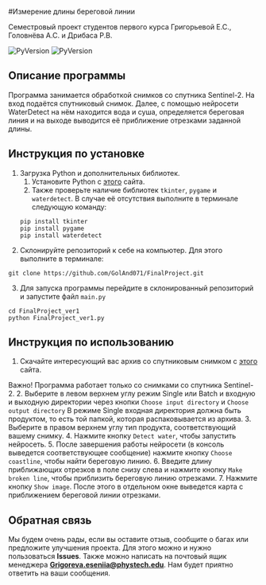 #Измерение длины береговой линии

Семестровый проект студентов первого курса Григорьевой Е.С., Головнёва А.С. и Дрибаса Р.В.

![PyVersion](https://img.shields.io/badge/python-3.7%2B-brightgreen) ![PyVersion](https://img.shields.io/badge/pygame-2.0.0-green)

## Описание программы

Программа занимается обработкой снимков со спутника Sentinel-2. На вход подаётся спутниковый снимок. Далее, с помощью нейросети WaterDetect на нём находится вода и суша, определяется береговая линия и на выходе выводится её приближение отрезками заданной длины.

## Инструкция по установке

1. Загрузка Python и дополнительных библиотек.
    1. Установите Python с [этого](https://www.python.org/downloads/) сайта.
    2. Также проверьте наличие библиотек `tkinter`, `pygame` и `waterdetect`. В случае её отсутствия выполните в терминале следующую команду:
    ```
   pip install tkinter
   pip install pygame
   pip install waterdetect
    ```
2. Склонируйте репозиторий к себе на компьютер. Для этого выполните в терминале:
```
git clone https://github.com/GolAnd071/FinalProject.git
```
3. Для запуска программы перейдите в склонированный репозиторий и запустите файл `main.py`
```
cd FinalProject_ver1
python FinalProject_ver1.py
```

## Инструкция по использованию

1. Скачайте интересующий вас архив со спутниковым снимком с [этого](https://scihub.copernicus.eu/) сайта.

Важно! Программа работает только со снимками со спутника Sentinel-2.
2. Выберите в левом верхнем углу режим Single или Batch и входную и выходную директории через кнопки `Choose input directory` и `Choose output directory`
В режиме Single входная директория должна быть продуктом, то есть той папкой, которая распаковывается из архива.
3. Выберите в правом верхнем углу тип продукта, соответствующий вашему снимку.
4. Нажмите кнопку `Detect water`, чтобы запустить нейросеть.
5. После завершения работы нейросети (в консоль выведется соответствующее сообщение) нажмите кнопку `Choose coastline`, чтобы найти береговую линию.
6. Введите длину приближающих отрезков в поле снизу слева и нажмите кнопку `Make broken line`, чтобы приблизить береговую линию отрезками.
7. Нажмите кнопку `Show image`. После этого в отдельном окне выведется карта с приближением береговой линии отрезками.


## Обратная связь

Мы будем очень рады, если вы оставите отзыв, сообщите о багах или предложите улучшения проекта. Для этого можно и нужно пользоваться **Issues**. Также можно написать на почтовый ящик менеджера **Grigoreva.eseniia@phystech.edu**. Нам будет приятно ответить на ваши сообщения.
